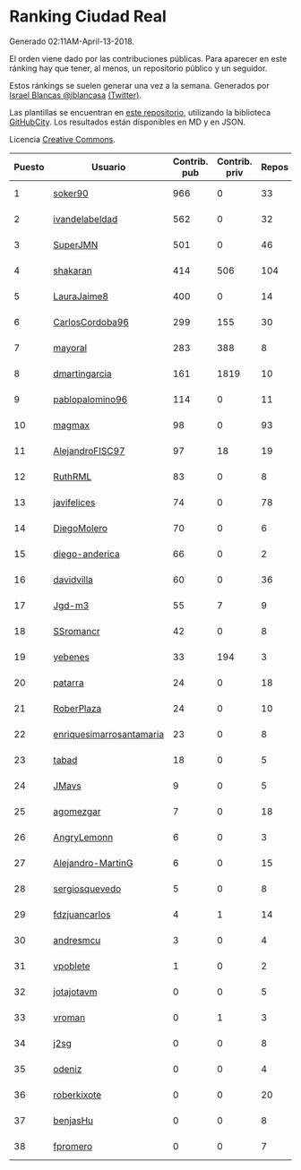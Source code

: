# Ranking Ciudad Real

Generado 02:11AM-April-13-2018.

El orden viene dado por las contribuciones públicas. Para aparecer en este ránking hay que tener, al menos, un repositorio público y un seguidor.

Estos ránkings se suelen generar una vez a la semana. Generados por [Israel Blancas @iblancasa](https://github.com/iblancasa/) [(Twitter)](https://twitter.com/iblancasa).

Las plantillas se encuentran en [este repositorio](https://github.com/iblancasa/GH-Spanish-Ranking), utilizando la biblioteca [GitHubCity](https://github.com/iblancasa/GitHubCity). Los resultados están disponibles en MD y en JSON.

Licencia [Creative Commons](https://creativecommons.org/licenses/by/4.0/).

| Puesto   |  Usuario  | Contrib. pub | Contrib. priv |Repos| Followers | Desde |  Avatar  |
|----------|-----------|--------------|---------------|-----|-----------|-------|----------|
|1|[soker90](https://github.com/soker90)|966|0|33|4|2014-08-03|![soker90](https://avatars0.githubusercontent.com/u/8345188)|
|2|[ivandelabeldad](https://github.com/ivandelabeldad)|562|0|32|4|2014-12-27|![ivandelabeldad](https://avatars3.githubusercontent.com/u/10326536)|
|3|[SuperJMN](https://github.com/SuperJMN)|501|0|46|35|2012-12-23|![SuperJMN](https://avatars0.githubusercontent.com/u/3109851)|
|4|[shakaran](https://github.com/shakaran)|414|506|104|26|2008-06-19|![shakaran](https://avatars0.githubusercontent.com/u/14254)|
|5|[LauraJaime8](https://github.com/LauraJaime8)|400|0|14|5|2016-09-27|![LauraJaime8](https://avatars3.githubusercontent.com/u/22475540)|
|6|[CarlosCordoba96](https://github.com/CarlosCordoba96)|299|155|30|20|2016-09-28|![CarlosCordoba96](https://avatars3.githubusercontent.com/u/22503199)|
|7|[mayoral](https://github.com/mayoral)|283|388|8|31|2008-04-06|![mayoral](https://avatars0.githubusercontent.com/u/5371)|
|8|[dmartingarcia](https://github.com/dmartingarcia)|161|1819|10|9|2015-03-16|![dmartingarcia](https://avatars1.githubusercontent.com/u/11503528)|
|9|[pablopalomino96](https://github.com/pablopalomino96)|114|0|11|4|2016-10-06|![pablopalomino96](https://avatars0.githubusercontent.com/u/22655548)|
|10|[magmax](https://github.com/magmax)|98|0|93|41|2011-01-26|![magmax](https://avatars3.githubusercontent.com/u/584026)|
|11|[AlejandroFISC97](https://github.com/AlejandroFISC97)|97|18|19|7|2017-02-19|![AlejandroFISC97](https://avatars2.githubusercontent.com/u/25884198)|
|12|[RuthRML](https://github.com/RuthRML)|83|0|8|7|2016-09-28|![RuthRML](https://avatars0.githubusercontent.com/u/22493098)|
|13|[javifelices](https://github.com/javifelices)|74|0|78|15|2013-02-24|![javifelices](https://avatars3.githubusercontent.com/u/3685015)|
|14|[DiegoMolero](https://github.com/DiegoMolero)|70|0|6|8|2015-09-28|![DiegoMolero](https://avatars2.githubusercontent.com/u/14870400)|
|15|[diego-anderica](https://github.com/diego-anderica)|66|0|2|4|2016-09-20|![diego-anderica](https://avatars3.githubusercontent.com/u/22325064)|
|16|[davidvilla](https://github.com/davidvilla)|60|0|36|16|2011-06-08|![davidvilla](https://avatars2.githubusercontent.com/u/838459)|
|17|[Jgd-m3](https://github.com/Jgd-m3)|55|7|9|2|2017-03-21|![Jgd-m3](https://avatars3.githubusercontent.com/u/26570829)|
|18|[SSromancr](https://github.com/SSromancr)|42|0|8|3|2017-02-27|![SSromancr](https://avatars1.githubusercontent.com/u/26056669)|
|19|[yebenes](https://github.com/yebenes)|33|194|3|17|2011-10-08|![yebenes](https://avatars1.githubusercontent.com/u/1112888)|
|20|[patarra](https://github.com/patarra)|24|0|18|4|2012-09-04|![patarra](https://avatars1.githubusercontent.com/u/2276101)|
|21|[RoberPlaza](https://github.com/RoberPlaza)|24|0|10|5|2018-02-19|![RoberPlaza](https://avatars2.githubusercontent.com/u/36627781)|
|22|[enriquesimarrosantamaria](https://github.com/enriquesimarrosantamaria)|23|0|8|5|2015-10-19|![enriquesimarrosantamaria](https://avatars0.githubusercontent.com/u/15198291)|
|23|[tabad](https://github.com/tabad)|18|0|5|4|2012-08-20|![tabad](https://avatars2.githubusercontent.com/u/2183103)|
|24|[JMavs](https://github.com/JMavs)|9|0|5|6|2015-09-11|![JMavs](https://avatars1.githubusercontent.com/u/14231017)|
|25|[agomezgar](https://github.com/agomezgar)|7|0|18|17|2015-02-18|![agomezgar](https://avatars0.githubusercontent.com/u/11057399)|
|26|[AngryLemonn](https://github.com/AngryLemonn)|6|0|3|9|2014-02-19|![AngryLemonn](https://avatars2.githubusercontent.com/u/6731364)|
|27|[Alejandro-MartinG](https://github.com/Alejandro-MartinG)|6|0|15|5|2015-09-05|![Alejandro-MartinG](https://avatars2.githubusercontent.com/u/14140693)|
|28|[sergiosquevedo](https://github.com/sergiosquevedo)|5|0|8|14|2012-04-28|![sergiosquevedo](https://avatars3.githubusercontent.com/u/1688176)|
|29|[fdzjuancarlos](https://github.com/fdzjuancarlos)|4|1|14|2|2013-09-27|![fdzjuancarlos](https://avatars3.githubusercontent.com/u/5560118)|
|30|[andresmcu](https://github.com/andresmcu)|3|0|4|2|2014-04-01|![andresmcu](https://avatars2.githubusercontent.com/u/7127924)|
|31|[vpoblete](https://github.com/vpoblete)|1|0|2|2|2012-08-23|![vpoblete](https://avatars1.githubusercontent.com/u/2203544)|
|32|[jotajotavm](https://github.com/jotajotavm)|0|0|5|58|2013-12-10|![jotajotavm](https://avatars3.githubusercontent.com/u/6154935)|
|33|[vroman](https://github.com/vroman)|0|1|3|8|2009-01-09|![vroman](https://avatars3.githubusercontent.com/u/45230)|
|34|[j2sg](https://github.com/j2sg)|0|0|8|2|2011-03-18|![j2sg](https://avatars3.githubusercontent.com/u/677220)|
|35|[odeniz](https://github.com/odeniz)|0|0|4|2|2013-02-19|![odeniz](https://avatars2.githubusercontent.com/u/3634016)|
|36|[roberkixote](https://github.com/roberkixote)|0|0|20|4|2011-02-10|![roberkixote](https://avatars3.githubusercontent.com/u/610447)|
|37|[benjasHu](https://github.com/benjasHu)|0|0|8|3|2014-09-28|![benjasHu](https://avatars2.githubusercontent.com/u/8950146)|
|38|[fpromero](https://github.com/fpromero)|0|0|7|2|2014-11-06|![fpromero](https://avatars3.githubusercontent.com/u/9592895)|

